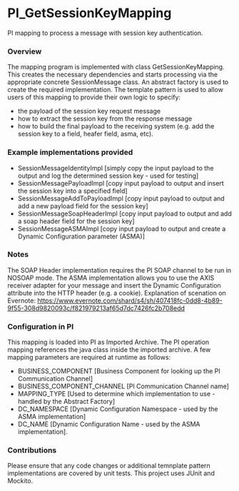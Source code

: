 PI_GetSessionKeyMapping
=======================

PI mapping to process a message with session key authentication.

### Overview
The mapping program is implemented with class GetSessionKeyMapping. This creates the necessary dependencies and starts processing via the appropriate concrete SessionMessage class.
An abstract factory is used to create the required implementation.
The template pattern is used to allow users of this mapping to provide their own logic to specify:
 - the payload of the session key request message
 - how to extract the session key from the response message
 - how to build the final payload to the receiving system (e.g. add the session key to a field, heafer field, asma, etc).

### Example implementations provided
 - SessionMessageIdentityImpl [simply copy the input payload to the output and log the determined session key - used for testing]
 - SessionMessagePayloadImpl [copy input payload to output and insert the session key into a specified field]
 - SessionMessageAddToPayloadImpl [copy input payload to output and add a new payload field for the session key]
 - SessionMessageSoapHeaderImpl [copy input payload to output and add a soap header field for the session key]
 - SessionMessageASMAImpl [copy input payload to output and create a Dynamic Configuration parameter (ASMA)]

### Notes
The SOAP Header implementation requires the PI SOAP channel to be run in NOSOAP mode.
The ASMA implementation allows you to use the AXIS receiver adapter for your message and insert the Dynamic Configuration attribute into the HTTP header (e.g. a cookie).
Explanation of scenation on Evernote: https://www.evernote.com/shard/s4/sh/407418fc-0dd8-4b89-9f55-308d9820093c/f821979213af65d7dc7426fc2b708edd

### Configuration in PI
This mapping is loaded into PI as Imported Archive.
The PI operation mapping references the java class inside the imported archive. A few mapping parameters are required at runtime as follows:
 - BUSINESS_COMPONENT [Business Component for looking up the PI Communication Channel]
 - BUSINESS_COMPONENT_CHANNEL [PI Communication Channel name]
 - MAPPING_TYPE [Used to determine which implementation to use - handled by the Abstract Factory]
 - DC_NAMESPACE [Dynamic Configuration Namespace - used by the ASMA implementation]
 - DC_NAME [Dynamic Configuration Name - used by the ASMA implementation].


### Contributions
Please ensure that any code changes or additional temnplate pattern implementations are covered by unit tests. This project uses JUnit and Mockito.
